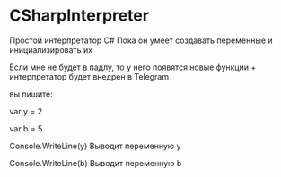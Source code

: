 # CSharpInterpreter
Простой интерпретатор C#
Пока он умеет создавать переменные и инициализировать их

Если мне не будет в падлу, то у него появятся новые функции + интерпретатор будет внедрен в Telegram

вы пишите:

var y = 2

var b = 5

Console.WriteLine(y) Выводит переменную y

Console.WriteLine(b) Выводит переменную b
